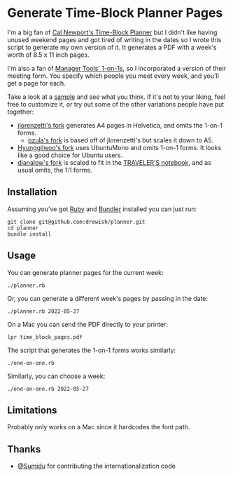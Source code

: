 # Generate Time-Block Planner Pages

I'm a big fan of [Cal Newport's Time-Block Planner](https://www.timeblockplanner.com) 
but I didn't like having unused weekend pages and got tired of writing in the 
dates so I wrote this script to generate my own version of it. It generates a 
PDF with a week's worth of 8.5 x 11 inch pages.

I'm also a fan of [Manager Tools' 1-on-1s](https://www.manager-tools.com/map-universe/one-ones),
so I incorporated a version of their meeting form. You specify which people you 
meet every week, and you'll get a page for each.

Take a look at a [sample](sample.pdf) and see what you think. If it's not to 
your liking, feel free to customize it, or try out some of the other variations people have put together:
- [jlorenzetti's fork](https://github.com/jlorenzetti/planner) generates A4 
pages in Helvetica, and omits the 1-on-1 forms.
  - [pzula's fork](https://github.com/pzula/planner) is based off of jlorenzetti's but scales it down to A5.
- [Hyunggilwoo's fork](https://github.com/Hyunggilwoo/planner) uses UbuntuMono
and omits 1-on-1 forms. It looks like a good choice for Ubuntu users.
- [dianalow's fork](https://github.com/dianalow/time-block-planner) is scaled to fit in the [TRAVELER’S notebook](https://travelerscompanyusa.com/travelers-notebook-story/), and as usual omits, the 1:1 forms.

## Installation

Assuming you've got [Ruby](http://www.ruby-lang.org/en/) and [Bundler](https://bundler.io)
installed you can just run:
```
git clone git@github.com:drewish/planner.git
cd planner
bundle install
```

## Usage

You can generate planner pages for the current week:
```
./planner.rb
```

Or, you can generate a different week's pages by passing in the date:
```
./planner.rb 2022-05-27
```

On a Mac you can send the PDF directly to your printer:
```
lpr time_block_pages.pdf
```

The script that generates the 1-on-1 forms works similarly:
```
./one-on-one.rb
```

Similarly, you can choose a week:
```
./one-on-one.rb 2022-05-27
```

## Limitations

Probably only works on a Mac since it hardcodes the font path.

## Thanks

- [@Sumidu](https://github.com/Sumidu) for contributing the internationalization code